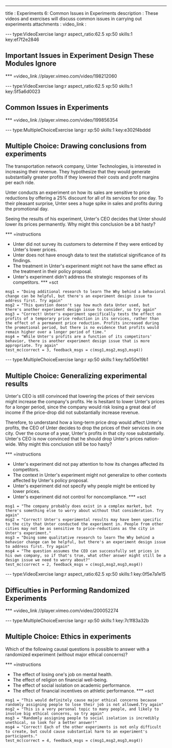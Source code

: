   ---
  title       : Experiments 6: Common Issues in Experiments
  description : These videos and exercises will discuss common issues in carrying out experiments
  attachments :
  video_link :


--- type:VideoExercise lang:r aspect_ratio:62.5 xp:50 skills:1 key:ef7f2e2846
## Important Issues in Experiment Design These Modules Ignore
*** =video_link
//player.vimeo.com/video/198212060


--- type:VideoExercise lang:r aspect_ratio:62.5 xp:50 skills:1 key:5f5a6d0023
## Common Issues in Experiments
*** =video_link
//player.vimeo.com/video/199856354


--- type:MultipleChoiceExercise lang:r xp:50 skills:1 key:e302f4bddd
## Multiple Choice: Drawing conclusions from experiments
The transportation network company, Unter Technologies, is interested in increasing their revenue. They hypothesize that they would generate substantially greater profits if they lowered their costs and profit margins per each ride. 

Unter conducts an experiment on how its sales are sensitive to price reductions by offering a 25% discount for all of its services for one day. To their pleasant surprise, Unter sees a huge spike in sales and profits during the promotional day. 

Seeing the results of his experiment, Unter's CEO decides that Unter should lower its prices permanently. Why might this conclusion be a bit hasty?

*** =instructions
- Unter did not survey its customers to determine if they were enticed by Unter's lower prices.
- Unter does not have enough data to test the statistical significance of its findings.
- The treatment in Unter's experiment might not have the same effect as the treatment in their policy proposal.
- Unter's experiment didn't address the strategic responses of its competitors.
*** =sct
```{r}
msg1 = "Doing additional research to learn The Why behind a behavioral change can be helpful, but there's an experiment design issue to address first. Try again"
msg2 = "This question doesn't say how much data Unter used, but there's another experiment design issue to consider, so try again"
msg3 = "Correct! Unter's experiment specifically tests the effect on profits of a temporary price reduction in its services, rather than the effect of a permanent price reduction. Profits increased during the promotional period, but there is no evidence that profits would remain higher over a longer period of time."
msg4 = "While Unter's profits are a function of its competitors' behavior, there is another experiment design issue that is more appropriate. Try again"
test_mc(correct = 3, feedback_msgs = c(msg1,msg2,msg3,msg4))
```

--- type:MultipleChoiceExercise lang:r xp:50 skills:1 key:fa050e19b1
## Multiple Choice: Generalizing experimental results
Unter's CEO is still convinced that lowering the prices of their services might increase the company's profits. He is hesitant to lower Unter's prices for a longer period, since the company would risk losing a great deal of income if the price-drop did not substantially increase revenue. 

Therefore, to understand how a long-term price drop would affect Unter's profits, the CEO of Unter decides to drop the prices of their services in one city. Over the course of a year, Unter's profits in that city rose substantially. Unter's CEO is now convinced that he should drop Unter's prices nation-wide. Why might this conclusion still be too hasty?

*** =instructions
- Unter's experiment did not pay attention to how its changes affected its competitors.
- The context in Unter's experiment might not generalize to other contexts affected by Unter's policy proposal.
- Unter's experiment did not specify why people might be enticed by lower prices.
- Unter's experiment did not control for noncompliance.
*** =sct
```{r}
msg1 = "The company probably does exist in a complex market, but there's something else to worry about without that consideration. Try again"
msg2 = "Correct! Unter's experimental results may have been specific to the city that Unter conducted the experiment in. People from other cities may not be as sensitive to price-reductions as the city in Unter's experiment."
msg3 = "Doing some qualitative research to learn The Why behind a behavior change can be helpful, but there's an experiment design issue to address first. Try again"
msg4 = "The question assumes the CEO can successfully set prices in his own company, so if that's true, what other answer might still be a design issue we need to worry about?"
test_mc(correct = 2, feedback_msgs = c(msg1,msg2,msg3,msg4))
```

--- type:VideoExercise lang:r aspect_ratio:62.5 xp:50 skills:1 key:0f5e7a1e15
## Difficulties in Performing Randomized Experiments
*** =video_link
//player.vimeo.com/video/200052274


--- type:MultipleChoiceExercise lang:r xp:50 skills:1 key:7c1f83a32b
## Multiple Choice: Ethics in experiments
Which of the following causal questions is possible to answer with a randomized experiment (without major ethical concerns)?

*** =instructions
- The effect of losing one's job on mental health.
- The effect of religion on financial well-being.
- The effect of social isolation on academic performance.
- The effect of financial incentives on athletic performance.
*** =sct
```{r}
msg1 = "This would definitely cause major ethical concerns because randomly assigning people to lose their job is not allowed.Try again"
msg2 = "This is a very personal topic to many people, and likely to involve big ethical concerns, so try again"
msg3 = "Randomly assigning people to social isolation is incredibly unethical, so look for a better answer!"
msg4 = "Correct! Each of the other experiments is not only difficult to create, but could cause substantial harm to an experiment's participants."
test_mc(correct = 4, feedback_msgs = c(msg1,msg2,msg3,msg4))
```
